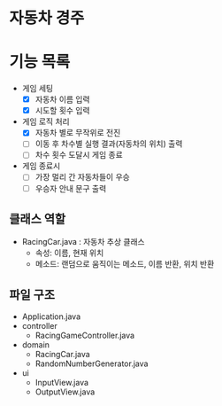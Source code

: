 # 자동차 경주

# 기능 목록

- 게임 세팅
  - [x] 자동차 이름 입력
  - [x] 시도할 횟수 입력

- 게임 로직 처리
  - [x] 자동차 별로 무작위로 전진
  - [ ] 이동 후 차수별 실행 결과(자동차의 위치) 출력
  - [ ] 차수 횟수 도달시 게임 종료

- 게임 종료시
  - [ ] 가장 멀리 간 자동차들이 우승
  - [ ] 우승자 안내 문구 출력

## 클래스 역할

- RacingCar.java : 자동차 추상 클래스
  - 속성: 이름, 현재 위치
  - 메소드: 랜덤으로 움직이는 메소드, 이름 반환, 위치 반환

## 파일 구조

- Application.java
- controller
  - RacingGameController.java
- domain
  - RacingCar.java
  - RandomNumberGenerator.java 
- ui
  - InputView.java
  - OutputView.java

